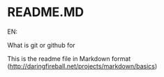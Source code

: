 # README.MD

EN: 

What is git or github for

This is the readme file in Markdown format (http://daringfireball.net/projects/markdown/basics)


